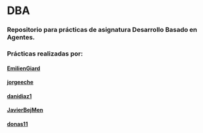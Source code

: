 # DBA
### Repositorio para prácticas de asignatura Desarrollo Basado en Agentes.

### Prácticas realizadas por:
####  [EmilienGiard](https://github.com/EmilienGiard)
#### [jorgeeche](https://github.com/jorgeeche)
#### [danidiaz1](https://github.com/danidiaz1)
#### [JavierBejMen](https://github.com/JavierBejMen)
####  [donas11](https://github.com/donas11)
